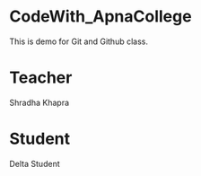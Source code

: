 # CodeWith_ApnaCollege
This is demo for Git and Github class. 

# Teacher
Shradha Khapra

# Student 
Delta Student
